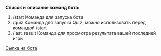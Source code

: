 __Список и описание команд бота:__

1. /start Команда для запуска бота
2. /quiz Команда для запуска Quiz, можно использовать перед командой /start
3. /last_result Команда для просмотра результата вашей последней игры

[Сылка на бота](https://t.me/rubinnovv_bot)
